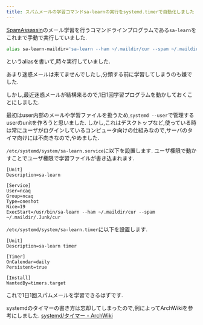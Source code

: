 ```yaml
---
title: スパムメールの学習コマンドsa-learnの実行をsystemd.timerで自動化しました
---
```


[SpamAssassin](https://ja.wikipedia.org/wiki/SpamAssassin)のメール学習を行うコマンドラインプログラムである`sa-learn`をこれまで手動で実行していました.

~~~sh
alias sa-learn-maildir='sa-learn --ham ~/.maildir/cur --spam ~/.maildir/.Junk/cur --progress'
~~~

というaliasを書いて,時々実行していました.

あまり迷惑メールは来てませんでしたし,分類する前に学習してしまうのも嫌でした.

しかし,最近迷惑メールが結構来るので,1日1回学習プログラムを動かしておくことにしました.

最初はuser内部のメールや学習ファイルを扱うため,`systemd --user`で管理するuserのunitを作ろうと思いました.
しかし,これはデスクトップなど,使っている時は常にユーザがログインしているコンピュータ向けの仕組みなので,サーバのタイマ向けには不向きなので,やめました.

`/etc/systemd/system/sa-learn.service`に以下を設置します.
ユーザ権限で動かすことでユーザ権限で学習ファイルが書き込まれます.

~~~service
[Unit]
Description=sa-learn

[Service]
User=ncaq
Group=ncaq
Type=oneshot
Nice=19
ExecStart=/usr/bin/sa-learn --ham ~/.maildir/cur --spam ~/.maildir/.Junk/cur
~~~

`/etc/systemd/system/sa-learn.timer`に以下を設置します.

~~~timer
[Unit]
Description=sa-learn timer

[Timer]
OnCalendar=daily
Persistent=true

[Install]
WantedBy=timers.target
~~~

これで1日1回スパムメールを学習できるはずです.

systemdのタイマーの書き方は忘却してしまったので,例によってArchWikiを参考にしました.
[systemd/タイマー - ArchWiki](https://wiki.archlinux.jp/index.php/Systemd/%E3%82%BF%E3%82%A4%E3%83%9E%E3%83%BC)
